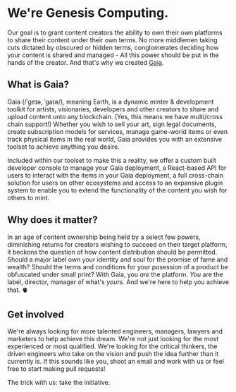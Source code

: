 # We're Genesis Computing.

Our goal is to grant content creators the ability to own their own platforms to share their content under their own terms.
No more middlemen taking cuts dictated by obscured or hidden terms, conglomerates deciding how your content is shared and managed -
All this power should be put in the hands of the creator. And that's why we created [Gaia](<https://gaia.genesiscomputing.uk>).

## What is Gaia?

Gaia (/ˈɡeɪə, ˈɡaɪə/), meaning Earth, is a dynamic minter & development toolkit for artists, visionaries, developers and other creators to share and upload content unto any blockchain. (Yes, this means we have multi/cross chain support!) Whether you wish to sell your art, sign legal documents, create subscription models for services, manage game-world items or even track physical items in the real world, Gaia provides you with an extensive toolset to achieve anything you desire.

Included within our toolset to make this a reality, we offer a custom built developer console to manage your Gaia deployment, a React-based API for users to interact with the items in your Gaia deployment, a full cross-chain solution for users on other ecosystems and access to an expansive plugin system to enable you to extend the functionality of the content you wish for others to mint.

## Why does it matter?

In an age of content ownership being held by a select few powers, diminishing returns for creators wishing to succeed on their target platform, it beckons the question of how content distribution should be permitted.
Should a major label own your identity and soul for the promise of fame and wealth?
Should the terms and conditions for your posession of a product be obfuscated under small print?
With Gaia, you *are* the platform. *You* are the label, director, manager of what's *yours.*
And we're here to help you achieve that. 🫀

## Get involved

We're always looking for more talented engineers, managers, lawyers and marketers to help achieve this dream.
We're not just looking for the most experienced or most qualified. We're looking for the critical thinkers, the driven engineers who take on the vision and push the idea further than it currently is.
If this sounds like you, shoot an email and work with us or feel free to start making pull requests!

The trick with us: take the initiative.
